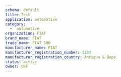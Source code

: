 ```yaml
---
schema: default
title: Test
application: automotive
category:
  -  automotive
organization: FIAT
brand_name: FIAT
trade_name: FIAT 500
manufacturer_name: FIAT
manufacturer_registration_number: 1234
manufacturer_registration_country: Antigua & Deps
status: active
owner: CRF
---
```

